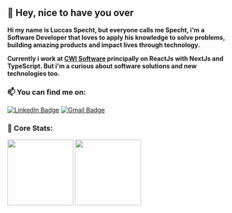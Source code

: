 ## 👋 Hey, nice to have you over

<strong> 
 Hi my name is Luccas Specht, but everyone calls me Specht, i'm a Software Developer that loves to apply his knowledge to solve problems, building amazing products and impact lives through technology.
</strong>
</p>
<strong>
 Currently i work at <a href='https://cwi.com.br/'>CWI Software</a> principally on ReactJs with NextJs and TypeScript. But i'm a curious about software solutions and new technologies too.
</strong>

### 📫 You can find me on:
[![LinkedIn Badge](https://img.shields.io/badge/linkedin--%2300EBEB?style=for-the-badge&logo=linkedin&logoColor=white)](https://www.linkedin.com/in/luccas-specht)
[![Gmail Badge](https://img.shields.io/badge/Gmail--%2300EBEB?style=for-the-badge&logo=gmail&logoColor=white&link=mailto:luccasspecht70@gmail.com)](mailto:luccasspecht70@gmail.com)


### 🧠 Core Stats:
<!--- 
![Repos Badge](https://badges.pufler.dev/repos/luccas-specht?style=for-the-badge&color=00CDCD&count)
![Years Badge](https://badges.pufler.dev/years/luccas-specht?style=for-the-badge&color=00CDCD)
--->

<div>
 <img height='150rem' src="https://github-readme-stats.vercel.app/api?username=luccas-specht&hide=contribs&show_icons=true&theme=tokyonight&include_all_commits=true&count_private=false"/>
 <img height='150rem' src="https://github-readme-stats.vercel.app/api/top-langs/?username=luccas-specht&hide=objective-c,python,ruby,starlark,shell,objective-c,handlebars,html,css,tsql,dockerfile&layout=compact&langs_count=7&theme=tokyonight"/>
</div>


<!---
![Snake animation](https://github.com/luccas-specht/luccas-specht/blob/output/github-contribution-grid-snake.svg)
-->
